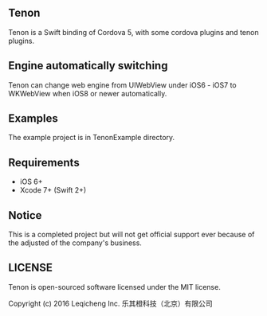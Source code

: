 Tenon
------------

Tenon is a Swift binding of Cordova 5, with some cordova plugins and tenon plugins.

## Engine automatically switching

Tenon can change web engine from UIWebView under iOS6 - iOS7 to WKWebView when iOS8 or newer automatically.

## Examples

The example project is in TenonExample directory.

## Requirements

* iOS 6+
* Xcode 7+ (Swift 2+)

## Notice

This is a completed project but will not get official support ever because of the adjusted of the company's business.

## LICENSE
Tenon is open-sourced software licensed under the MIT license.

Copyright (c) 2016 Leqicheng Inc. 乐其橙科技（北京）有限公司
